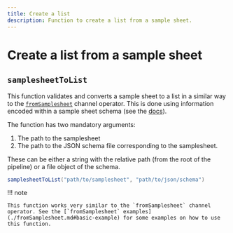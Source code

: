 ```yaml
---
title: Create a list
description: Function to create a list from a sample sheet.
---
```


# Create a list from a sample sheet

## `samplesheetToList`

This function validates and converts a sample sheet to a list in a similar way to the [`fromSamplesheet`](./fromSamplesheet.md) channel operator. This is done using information encoded within a sample sheet schema (see the [docs](../nextflow_schema/sample_sheet_schema_specification.md)).

The function has two mandatory arguments:

1. The path to the samplesheet
2. The path to the JSON schema file corresponding to the samplesheet.

These can be either a string with the relative path (from the root of the pipeline) or a file object of the schema.

```groovy
samplesheetToList("path/to/samplesheet", "path/to/json/schema")
```

!!! note

    This function works very similar to the `fromSamplesheet` channel operator. See the [`fromSamplesheet` examples](./fromSamplesheet.md#basic-example) for some examples on how to use this function.
